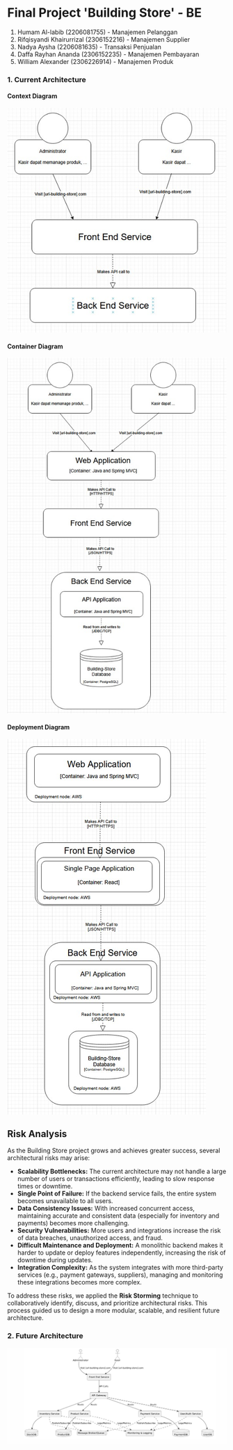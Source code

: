 # Final Project 'Building Store' - BE

1.  Humam Al-labib (2206081755) - Manajemen Pelanggan
2.  Rifqisyandi Khairurrizal (2306152216) - Manajemen Supplier
3.  Nadya Aysha (2206081635) - Transaksi Penjualan
4.  Daffa Rayhan Ananda (2306152235) - Manajemen Pembayaran
5.  William Alexander (2306226914) - Manajemen Produk


### 1. Current Architecture
#### Context Diagram
![context-diagram](assets/images/context-diagram.jpg)
#### Container Diagram
![container-diagram](assets/images/container-diagram.jpg)
#### Deployment Diagram
![deployment-diagram](assets/images/deployment-diagram.jpg)

## Risk Analysis

As the Building Store project grows and achieves greater success, several architectural risks may arise:

- **Scalability Bottlenecks:** The current architecture may not handle a large number of users or transactions efficiently, leading to slow response times or downtime.
- **Single Point of Failure:** If the backend service fails, the entire system becomes unavailable to all users.
- **Data Consistency Issues:** With increased concurrent access, maintaining accurate and consistent data (especially for inventory and payments) becomes more challenging.
- **Security Vulnerabilities:** More users and integrations increase the risk of data breaches, unauthorized access, and fraud.
- **Difficult Maintenance and Deployment:** A monolithic backend makes it harder to update or deploy features independently, increasing the risk of downtime during updates.
- **Integration Complexity:** As the system integrates with more third-party services (e.g., payment gateways, suppliers), managing and monitoring these integrations becomes more complex.

To address these risks, we applied the **Risk Storming** technique to collaboratively identify, discuss, and prioritize architectural risks. This process guided us to design a more modular, scalable, and resilient future architecture.

### 2. Future Architecture

![Future-diagram](assets/images/future-architect.jpg)